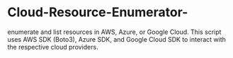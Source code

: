 # Cloud-Resource-Enumerator-
enumerate and list resources in AWS, Azure, or Google Cloud. This script uses AWS SDK (Boto3), Azure SDK, and Google Cloud SDK to interact with the respective cloud providers. 
